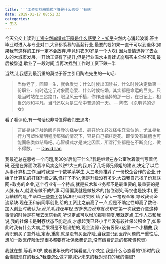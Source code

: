 ```yaml
---
title: '''工资突然崩塌式下降是什么感受''有感'
date: 2019-01-17 08:51:33
categories:
- 生活
---
```


今天公交上读到[工资突然崩塌式下降是什么感受？ - 知乎][1]突然内心涌起波澜.答主毕业时进入与专业对口,大家都羡慕的高薪行业,最要的是如果一直干可以到退休(如果我有这样的工作一定不会放弃,毕竟码农30岁是一个大坎).因为爱情选择了去女友的大城市发展,一开始工资有了提升,但是行业温水主青蛙式崩塌答主全然不知,最后被辞退,歇业了一段时间,当再次找到工作时工资下跌一半

<!-- more -->

当然,让我感到最沉重的莫过于答主引用陶杰先生的一句话:
> 当你老了，回顾一生，就会发觉：什么时候出国读书，什么时候决定做第一份职业、何时选定了对象而恋爱、什么时候结婚，其实都是命运的巨变。只是当时站在三岔路口，眼见风云千樯，你作出选择的那一日，在日记上，相当沉闷和平凡，当时还以为是生命中普通的一天。  -- 陶杰 《杀鹌鹑的少女》

看了看评论,有一句话也非常值得我们去思考:
> 可能是缺乏战略眼光导致选择失误，最开始年轻选择多容易忽略，尤其是执行力可塑性精明程度都强的情况下，容易自己把棋走死。即使没有跳槽也可能面临类似结局吧。心智模式才是决定因素，所谓行业都是在不断变化，做不得数。 -- [David han][2]

我最近总在思考一个问题,我30岁后能干什么?我是继续在办公室吹着暖气写着代码,还是在界面吹着冷风卖这煎饼?大三的我,听了几场师兄师姐的建议,决定了以后从事计算机工作,当时我是一个数学系学生.大三老师推荐了一份校企合作的企业,开始了计算机的打怪升级之路,怪打了不少,但是升级没有多少.大四我自己找了份互联网+政务的企业,这个行业有一个特点,就是技术和业务都不是最重要的,最重要的是人脉,有人,就没有做不成的事.可偏偏我就是做技术的(各位别笑,码农也是技术),更为糟糕的是,生活中[一些变化][3]包括辞职,理财失败,给了家人一笔现金等,导致我现金流紧缺.现在正和前同事创业,给的工资比之前高了一点,但是不确定性却高了数倍.加入创业时我认为:*没关系,我还年轻,很多东西没有就没有吧*.第一次我去介意这种事情的时候是在我去医院看病,听说定点可以增加报销额度,我就定点,工作人员和我说,我的社保卡是**封存**状态不能定点,才想起我已经小半年没有较社保公积金了,如果此时我有什么大病,后果将是不堪设想的,现金流弱+没有医保.(这里一个小插曲,我离职前买了意外险,定寿,重疾,就是没有买医疗险,当我意识到医疗问题的严重性后,想加一款医疗险发现很多都要有社保缴费记录,没有缴费记录的都死贵死贵)

我就在想,等我30岁,或者更年长的时候看这几个决定,我是什么心态看的?那时的我会悔恨现在的我么?我要怎么做才能减少未来的我对现在的我的悔恨?

[1]: https://www.zhihu.com/question/280202473/answer/441437975
[2]: https://www.zhihu.com/people/davidhan-58/activities
[3]: https://zhongjiajie.com/2019/01/11/2018%E5%B9%B4%E5%BA%A6%E6%80%BB%E7%BB%93/